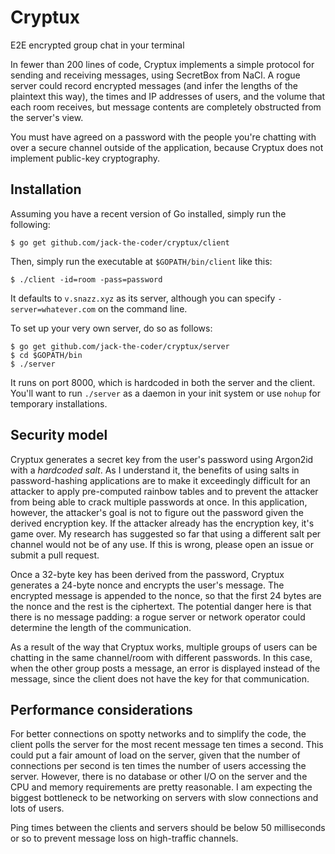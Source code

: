 # Cryptux
E2E encrypted group chat in your terminal

In fewer than 200 lines of code, Cryptux implements a simple protocol for sending and receiving messages, using SecretBox from NaCl. A rogue server could record encrypted messages (and infer the lengths of the plaintext this way), the times and IP addresses of users, and the volume that each room receives, but message contents are completely obstructed from the server's view. 

You must have agreed on a password with the people you're chatting with over a secure channel outside of the application, because Cryptux does not implement public-key cryptography. 

## Installation
Assuming you have a recent version of Go installed, simply run the following:
```shell
$ go get github.com/jack-the-coder/cryptux/client
```
Then, simply run the executable at `$GOPATH/bin/client` like this:

```shell
$ ./client -id=room -pass=password
```
It defaults to `v.snazz.xyz` as its server, although you can specify `-server=whatever.com` on the command line. 

To set up your very own server, do so as follows:
```shell
$ go get github.com/jack-the-coder/cryptux/server
$ cd $GOPATH/bin
$ ./server
```
It runs on port 8000, which is hardcoded in both the server and the client. You'll want to run `./server` as a daemon in your init system or use `nohup` for temporary installations. 

## Security model
Cryptux generates a secret key from the user's password using Argon2id with a *hardcoded salt*. As I understand it, the benefits of using salts in password-hashing applications are to make it exceedingly difficult for an attacker to apply pre-computed rainbow tables and to prevent the attacker from being able to crack multiple passwords at once. In this application, however, the attacker's goal is not to figure out the password given the derived encryption key. If the attacker already has the encryption key, it's game over. My research has suggested so far that using a different salt per channel would not be of any use. If this is wrong, please open an issue or submit a pull request. 

Once a 32-byte key has been derived from the password, Cryptux generates a 24-byte nonce and encrypts the user's message. The encrypted message is appended to the nonce, so that the first 24 bytes are the nonce and the rest is the ciphertext. The potential danger here is that there is no message padding: a rogue server or network operator could determine the length of the communication. 

As a result of the way that Cryptux works, multiple groups of users can be chatting in the same channel/room with different passwords. In this case, when the other group posts a message, an error is displayed instead of the message, since the client does not have the key for that communication. 

## Performance considerations
For better connections on spotty networks and to simplify the code, the client polls the server for the most recent message ten times a second. This could put a fair amount of load on the server, given that the number of connections per second is ten times the number of users accessing the server. However, there is no database or other I/O on the server and the CPU and memory requirements are pretty reasonable. I am expecting the biggest bottleneck to be networking on servers with slow connections and lots of users. 

Ping times between the clients and servers should be below 50 milliseconds or so to prevent message loss on high-traffic channels. 